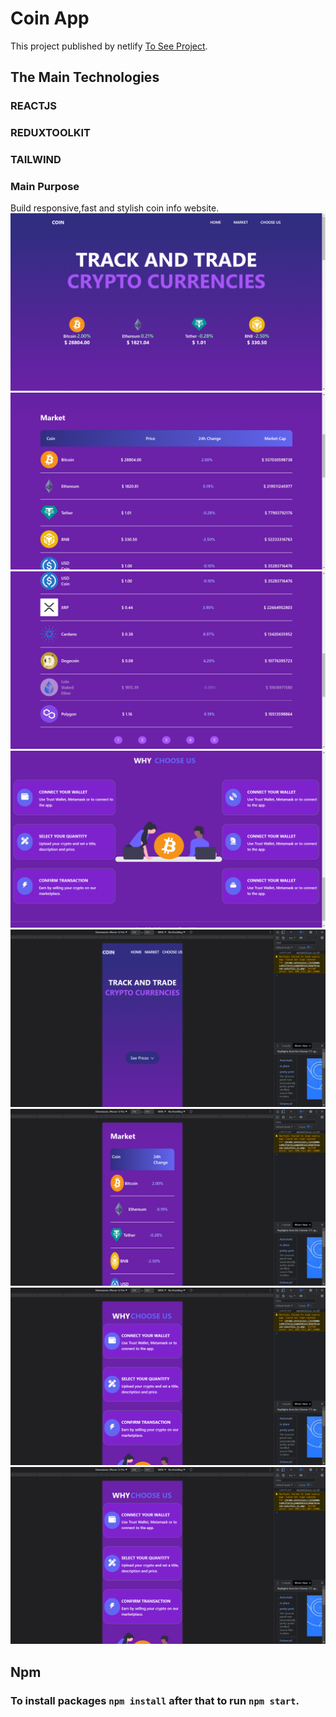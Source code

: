 # Coin App

This project published by netlify [To See Project](https://641b222dc64c0d18a38466d5--coinappbytugcankartal.netlify.app/).

## The Main Technologies 

### REACTJS 
### REDUXTOOLKIT
### TAILWIND

### Main Purpose

Build responsive,fast and stylish coin info website.
![Project Images](https://raw.githubusercontent.com/tugcan-kartal/COIN-APP/main/src/static/1439.png)
![Project Images](https://raw.githubusercontent.com/tugcan-kartal/COIN-APP/main/src/static/1440.png)
![Project Images](https://raw.githubusercontent.com/tugcan-kartal/COIN-APP/main/src/static/1441.png)
![Project Images](https://raw.githubusercontent.com/tugcan-kartal/COIN-APP/main/src/static/1442.png)
![Project Images](https://raw.githubusercontent.com/tugcan-kartal/COIN-APP/main/src/static/1443.png)
![Project Images](https://raw.githubusercontent.com/tugcan-kartal/COIN-APP/main/src/static/1444.png)
![Project Images](https://raw.githubusercontent.com/tugcan-kartal/COIN-APP/main/src/static/1445.png)
![Project Images](https://raw.githubusercontent.com/tugcan-kartal/COIN-APP/main/src/static/1445.png)

## Npm

### To install packages `npm install` after that to run `npm start`.
